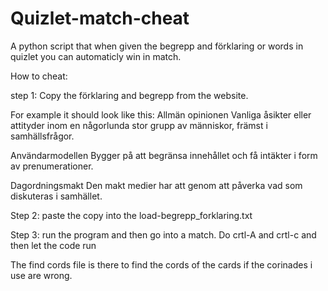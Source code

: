 # Quizlet-match-cheat
A python script that when given the begrepp and förklaring or words in quizlet you can automaticly win in match.

How to cheat:

step 1: Copy the förklaring and begrepp from the website.

For example it should look like this:
Allmän opinionen
Vanliga åsikter eller attityder inom en någorlunda stor grupp av människor, främst i samhällsfrågor.


Användarmodellen
Bygger på att begränsa innehållet och få intäkter i form av prenumerationer.


Dagordningsmakt
Den makt medier har att genom att påverka vad som diskuteras i samhället.

Step 2:
paste the copy into the load-begrepp_forklaring.txt

Step 3: 
run the program and then go into a match. Do crtl-A and crtl-c and then let the code run


The find cords file is there to find the cords of the cards if the corinades i use are wrong.
